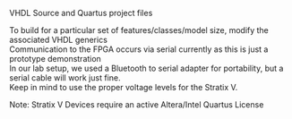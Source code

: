 VHDL Source and Quartus project files  

To build for a particular set of features/classes/model size, modify the associated VHDL generics  
Communication to the FPGA occurs via serial currently as this is just a prototype demonstration  
In our lab setup, we used a Bluetooth to serial adapter for portability, but a serial cable will work just fine.  
Keep in mind to use the proper voltage levels for the Stratix V.  

Note: Stratix V Devices require an active Altera/Intel Quartus License  

